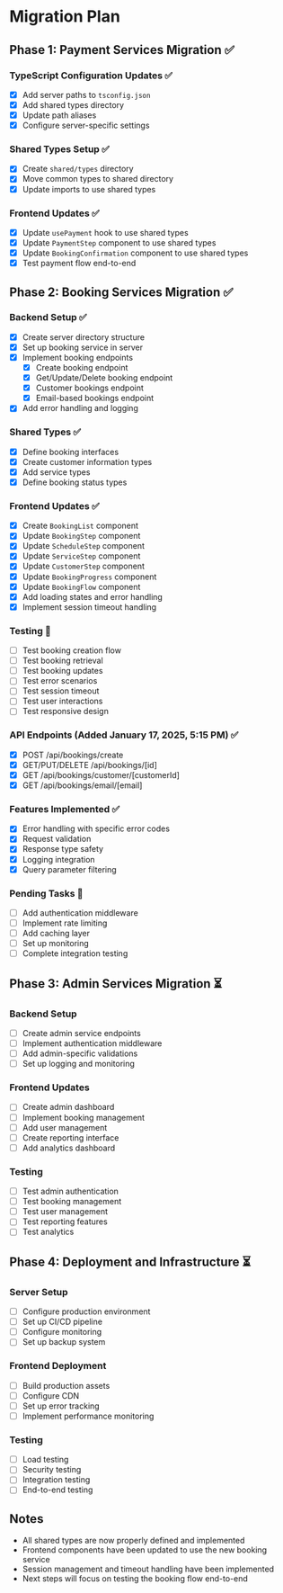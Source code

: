 # Migration Plan

## Phase 1: Payment Services Migration ✅

### TypeScript Configuration Updates ✅
- [x] Add server paths to `tsconfig.json`
- [x] Add shared types directory
- [x] Update path aliases
- [x] Configure server-specific settings

### Shared Types Setup ✅
- [x] Create `shared/types` directory
- [x] Move common types to shared directory
- [x] Update imports to use shared types

### Frontend Updates ✅
- [x] Update `usePayment` hook to use shared types
- [x] Update `PaymentStep` component to use shared types
- [x] Update `BookingConfirmation` component to use shared types
- [x] Test payment flow end-to-end

## Phase 2: Booking Services Migration ✅

### Backend Setup ✅
- [x] Create server directory structure
- [x] Set up booking service in server
- [x] Implement booking endpoints
  - [x] Create booking endpoint
  - [x] Get/Update/Delete booking endpoint
  - [x] Customer bookings endpoint
  - [x] Email-based bookings endpoint
- [x] Add error handling and logging

### Shared Types ✅
- [x] Define booking interfaces
- [x] Create customer information types
- [x] Add service types
- [x] Define booking status types

### Frontend Updates ✅
- [x] Create `BookingList` component
- [x] Update `BookingStep` component
- [x] Update `ScheduleStep` component
- [x] Update `ServiceStep` component
- [x] Update `CustomerStep` component
- [x] Update `BookingProgress` component
- [x] Update `BookingFlow` component
- [x] Add loading states and error handling
- [x] Implement session timeout handling

### Testing 🚧
- [ ] Test booking creation flow
- [ ] Test booking retrieval
- [ ] Test booking updates
- [ ] Test error scenarios
- [ ] Test session timeout
- [ ] Test user interactions
- [ ] Test responsive design

### API Endpoints (Added January 17, 2025, 5:15 PM) ✅
- [x] POST /api/bookings/create
- [x] GET/PUT/DELETE /api/bookings/[id]
- [x] GET /api/bookings/customer/[customerId]
- [x] GET /api/bookings/email/[email]

### Features Implemented ✅
- [x] Error handling with specific error codes
- [x] Request validation
- [x] Response type safety
- [x] Logging integration
- [x] Query parameter filtering

### Pending Tasks 🚧
- [ ] Add authentication middleware
- [ ] Implement rate limiting
- [ ] Add caching layer
- [ ] Set up monitoring
- [ ] Complete integration testing

## Phase 3: Admin Services Migration ⏳

### Backend Setup
- [ ] Create admin service endpoints
- [ ] Implement authentication middleware
- [ ] Add admin-specific validations
- [ ] Set up logging and monitoring

### Frontend Updates
- [ ] Create admin dashboard
- [ ] Implement booking management
- [ ] Add user management
- [ ] Create reporting interface
- [ ] Add analytics dashboard

### Testing
- [ ] Test admin authentication
- [ ] Test booking management
- [ ] Test user management
- [ ] Test reporting features
- [ ] Test analytics

## Phase 4: Deployment and Infrastructure ⏳

### Server Setup
- [ ] Configure production environment
- [ ] Set up CI/CD pipeline
- [ ] Configure monitoring
- [ ] Set up backup system

### Frontend Deployment
- [ ] Build production assets
- [ ] Configure CDN
- [ ] Set up error tracking
- [ ] Implement performance monitoring

### Testing
- [ ] Load testing
- [ ] Security testing
- [ ] Integration testing
- [ ] End-to-end testing

## Notes
- All shared types are now properly defined and implemented
- Frontend components have been updated to use the new booking service
- Session management and timeout handling have been implemented
- Next steps will focus on testing the booking flow end-to-end 